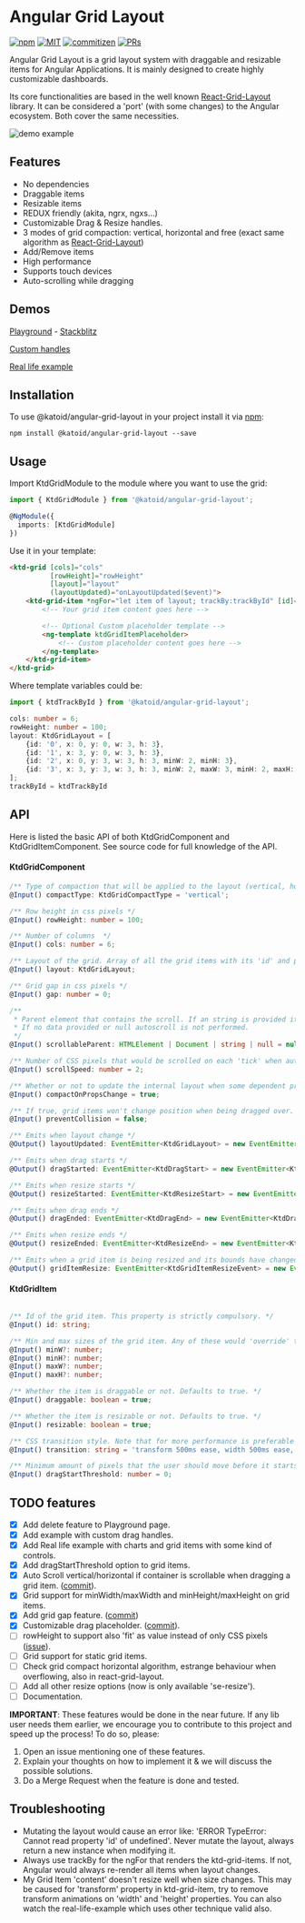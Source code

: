 # Angular Grid Layout
[![npm](https://img.shields.io/npm/v/@katoid/angular-grid-layout?style=flat-square)](https://www.npmjs.com/package/@katoid/angular-grid-layout)
[![MIT](https://img.shields.io/packagist/l/doctrine/orm.svg?style=flat-square)](https://github.com/katoid/angular-grid-layout/blob/main/LICENSE.md)
[![commitizen](https://img.shields.io/badge/commitizen-friendly-brightgreen.svg?style=flat-square)](https://github.com/katoid/angular-grid-layout/commits/main)
[![PRs](https://img.shields.io/badge/PRs-welcome-brightgreen.svg?style=flat-square)](https://github.com/katoid/angular-grid-layout/compare)

Angular Grid Layout is a grid layout system with draggable and resizable items for Angular Applications. It is mainly designed to create highly customizable dashboards.

Its core functionalities are based in the well known [React-Grid-Layout](https://github.com/STRML/react-grid-layout) library. It can be considered a 'port' (with some changes) to the Angular ecosystem.
Both cover the same necessities.

![demo example](./assets/demo.gif)

## Features
- No dependencies
- Draggable items
- Resizable items
- REDUX friendly (akita, ngrx, ngxs...)
- Customizable Drag & Resize handles.
- 3 modes of grid compaction: vertical, horizontal and free (exact same algorithm as [React-Grid-Layout](https://github.com/STRML/react-grid-layout))
- Add/Remove items
- High performance
- Supports touch devices
- Auto-scrolling while dragging

## Demos
[Playground](https://katoid.github.io/angular-grid-layout/playground) - [Stackblitz](https://stackblitz.com/edit/angular-grid-layout-playground?file=src%2Fapp%2Fplayground%2Fplayground.component.ts)

[Custom handles](https://katoid.github.io/angular-grid-layout/custom-handles)

[Real life example](https://katoid.github.io/angular-grid-layout/real-life-example)

## Installation

To use @katoid/angular-grid-layout in your project install it via [npm](https://www.npmjs.com/package/@katoid/angular-grid-layout):

```
npm install @katoid/angular-grid-layout --save
```

## Usage
Import KtdGridModule to the module where you want to use the grid:

```ts
import { KtdGridModule } from '@katoid/angular-grid-layout';

@NgModule({
  imports: [KtdGridModule]
})
```

Use it in your template:
```html
<ktd-grid [cols]="cols"
          [rowHeight]="rowHeight"
          [layout]="layout"
          (layoutUpdated)="onLayoutUpdated($event)">
    <ktd-grid-item *ngFor="let item of layout; trackBy:trackById" [id]="item.id">
        <!-- Your grid item content goes here -->

        <!-- Optional Custom placeholder template -->
        <ng-template ktdGridItemPlaceholder>
            <!-- Custom placeholder content goes here -->
        </ng-template>
    </ktd-grid-item>
</ktd-grid>
```

Where template variables could be:
```ts
import { ktdTrackById } from '@katoid/angular-grid-layout';

cols: number = 6;
rowHeight: number = 100;
layout: KtdGridLayout = [
    {id: '0', x: 0, y: 0, w: 3, h: 3},
    {id: '1', x: 3, y: 0, w: 3, h: 3},
    {id: '2', x: 0, y: 3, w: 3, h: 3, minW: 2, minH: 3},
    {id: '3', x: 3, y: 3, w: 3, h: 3, minW: 2, maxW: 3, minH: 2, maxH: 5},
];
trackById = ktdTrackById
```

## API

Here is listed the basic API of both KtdGridComponent and KtdGridItemComponent. See source code for full knowledge of the API.

#### KtdGridComponent
```ts
/** Type of compaction that will be applied to the layout (vertical, horizontal or free). Defaults to 'vertical' */
@Input() compactType: KtdGridCompactType = 'vertical';

/** Row height in css pixels */
@Input() rowHeight: number = 100;

/** Number of columns  */
@Input() cols: number = 6;

/** Layout of the grid. Array of all the grid items with its 'id' and position on the grid. */
@Input() layout: KtdGridLayout;

/** Grid gap in css pixels */
@Input() gap: number = 0;

/**
 * Parent element that contains the scroll. If an string is provided it would search that element by id on the dom.
 * If no data provided or null autoscroll is not performed.
 */
@Input() scrollableParent: HTMLElement | Document | string | null = null;

/** Number of CSS pixels that would be scrolled on each 'tick' when auto scroll is performed. */
@Input() scrollSpeed: number = 2;

/** Whether or not to update the internal layout when some dependent property change. */
@Input() compactOnPropsChange = true;

/** If true, grid items won't change position when being dragged over. Handy when using no compaction */
@Input() preventCollision = false;

/** Emits when layout change */
@Output() layoutUpdated: EventEmitter<KtdGridLayout> = new EventEmitter<KtdGridLayout>();

/** Emits when drag starts */
@Output() dragStarted: EventEmitter<KtdDragStart> = new EventEmitter<KtdDragStart>();

/** Emits when resize starts */
@Output() resizeStarted: EventEmitter<KtdResizeStart> = new EventEmitter<KtdResizeStart>();

/** Emits when drag ends */
@Output() dragEnded: EventEmitter<KtdDragEnd> = new EventEmitter<KtdDragEnd>();

/** Emits when resize ends */
@Output() resizeEnded: EventEmitter<KtdResizeEnd> = new EventEmitter<KtdResizeEnd>();

/** Emits when a grid item is being resized and its bounds have changed */
@Output() gridItemResize: EventEmitter<KtdGridItemResizeEvent> = new EventEmitter<KtdGridItemResizeEvent>();

```

#### KtdGridItem
```ts

/** Id of the grid item. This property is strictly compulsory. */
@Input() id: string;

/** Min and max sizes of the grid item. Any of these would 'override' the min/max values specified in the layout. **/
@Input() minW?: number;
@Input() minH?: number;
@Input() maxW?: number;
@Input() maxH?: number;

/** Whether the item is draggable or not. Defaults to true. */
@Input() draggable: boolean = true;

/** Whether the item is resizable or not. Defaults to true. */
@Input() resizable: boolean = true;

/** CSS transition style. Note that for more performance is preferable only make transition on transform property. */
@Input() transition: string = 'transform 500ms ease, width 500ms ease, height 500ms ease';

/** Minimum amount of pixels that the user should move before it starts the drag sequence. */
@Input() dragStartThreshold: number = 0;
```


## TODO features

- [x] Add delete feature to Playground page.
- [x] Add example with custom drag handles.
- [x] Add Real life example with charts and grid items with some kind of controls.
- [x] Add dragStartThreshold option to grid items.
- [x] Auto Scroll vertical/horizontal if container is scrollable when dragging a grid item. ([commit](https://github.com/katoid/angular-grid-layout/commit/d137d0e3f40cafdb5fdfd7b2bce4286670200c5d)).
- [x] Grid support for minWidth/maxWidth and minHeight/maxHeight on grid items.
- [x] Add grid gap feature. ([commit](https://github.com/katoid/angular-grid-layout/commit/a8b129d76cb7bf12a63ff92beee5d5bbb28046b3))
- [x] Customizable drag placeholder. ([commit](https://github.com/katoid/angular-grid-layout/commit/ce7826522f67333359afcac4f10cb3cd4b76f7b0)).
- [ ] rowHeight to support also 'fit' as value instead of only CSS pixels ([issue](https://github.com/katoid/angular-grid-layout/issues/1)).
- [ ] Grid support for static grid items.
- [ ] Check grid compact horizontal algorithm, estrange behaviour when overflowing, also in react-grid-layout.
- [ ] Add all other resize options (now is only available 'se-resize').
- [ ] Documentation.

**IMPORTANT**: These features would be done in the near future. If any lib user needs them earlier, we encourage you to contribute to this project and speed up the process! To do so, please: 

1. Open an issue mentioning one of these features.
2. Explain your thoughts on how to implement it & we will discuss the possible solutions.
3. Do a Merge Request when the feature is done and tested.


## Troubleshooting
- Mutating the layout would cause an error like: 'ERROR TypeError: Cannot read property 'id' of undefined'. Never mutate the layout, always return a new instance when modifying it.
- Always use trackBy for the ngFor that renders the ktd-grid-items. If not, Angular would always re-render all items when layout changes.
- My Grid Item 'content' doesn't resize well when size changes. This may be caused for 'transform' property in ktd-grid-item, try to remove transform animations on 'width' and 'height' properties. You can also watch the real-life-example which uses other technique valid also.
